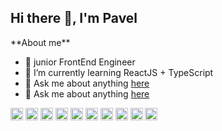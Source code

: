 <h2 >Hi there 👋, I'm Pavel</h2>
**About me**

- 💼 junior FrontEnd Engineer
- 🌱 I’m currently learning ReactJS + TypeScript
- 💬 Ask me about anything [here](https://github.com/Vendr1k/Vendr1k/issues)
- 💬 Ask me about anything [here](https://t.me/@Vendr1K)

<code><img height="20" alt="html5" src="https://cdn.simpleicons.org/html5"></code>
<code><img height="20" alt="css3" src="https://cdn.simpleicons.org/css3"></code>
<code><img height="20" alt="javascript" src="https://cdn.simpleicons.org/javascript/#F7DF1E"></code>
<code><img height="20" alt="webpack" src="https://cdn.simpleicons.org/webpack"></code>
<code><img height="20" alt="git" src="https://cdn.simpleicons.org/git"></code>
<code><img height="20" alt="ReactJS" src="https://cdn.simpleicons.org/react/#61DAFB"></code>
<code><img height="20" alt="typescript" src="https://cdn.simpleicons.org/typescript"></code>
<code><img height="20" alt="reactrouter" src="https://cdn.simpleicons.org/reactrouter"></code>
<code><img height="20" alt="redux" src="https://cdn.simpleicons.org/redux"></code>
<code><img height="20" alt="nextdotjs" src="https://cdn.simpleicons.org/nextdotjs/3178C6"></code>



<!--
<a href="https://github.com/Vendr1k/github-readme-stats"><img align="center" src="https://github-readme-stats.vercel.app/api/top-langs/?username=Vendr1k&layout=compact&theme=buefy&hide_border=true" /></a>


**Vendr1K/Vendr1K** is a ✨ _special_ ✨ repository because its `README.md` (this file) appears on your GitHub profile.

Here are some ideas to get you started:

- 🔭 I’m currently working on ...
- 🌱 I’m currently learning ...
- 👯 I’m looking to collaborate on ...
- 🤔 I’m looking for help with ...
- 💬 Ask me about ...
- 📫 How to reach me: ...
- 😄 Pronouns: ...
- ⚡ Fun fact: ...
-->
